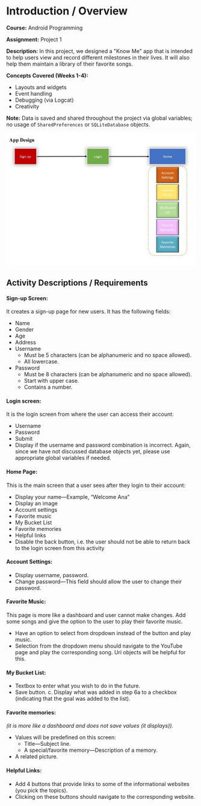 # Introduction / Overview
**Course:** Android Programming

**Assignment:** Project 1

**Description:** In this project, we designed a "Know Me" app that is intended to help users view and record different milestones in their lives. It will also help them maintain a library of their favorite songs.

**Concepts Covered (Weeks 1-4):**
+ Layouts and widgets
+ Event handling
+ Debugging (via Logcat)
+ Creativity

**Note:** Data is saved and shared throughout the project via global variables; no usage of `SharedPreferences` or `SQLiteDatabase` objects.

![app design](files/app_diagram.JPG)

## Activity Descriptions / Requirements
#### **Sign-up Screen:** 
It creates a sign-up page for new users. It has the following fields:
+ Name
+ Gender
+ Age
+ Address
+ Username
    + Must be 5 characters (can be alphanumeric and no space allowed).
    + All lowercase.
+ Password
    + Must be 8 characters (can be alphanumeric and no space allowed).
    + Start with upper case.
    + Contains a number.

#### **Login screen:**
It is the login screen from where the user can access their account:
+ Username
+ Password
+ Submit
+ Display if the username and password combination is incorrect. Again, since we
have not discussed database objects yet, please use appropriate global variables if
needed.

#### **Home Page:**
This is the main screen that a user sees after they login to their account:
+ Display your name—Example, “Welcome Ana”
+ Display an image
+ Account settings
+ Favorite music
+ My Bucket List
+ Favorite memories
+ Helpful links
+ Disable the back button, i.e. the user should not be able to return back to the login
screen from this activity

#### **Account Settings:**
+ Display username, password.
+ Change password—This field should allow the user to change their password.

#### **Favorite Music:** 
This page is more like a dashboard and user cannot make changes. Add
some songs and give the option to the user to play their favorite music.
+ Have an option to select from dropdown instead of the button and play music.
+ Selection from the dropdown menu should navigate to the YouTube page and
play the corresponding song. Uri objects will be helpful for this.

#### **My Bucket List:**
+ Textbox to enter what you wish to do in the future.
+ Save button.
c. Display what was added in step 6a to a checkbox (indicating that the goal was
added to the list).

#### **Favorite memories:** 
*(it is more like a dashboard and does not save values (it displays)).*
+ Values will be predefined on this screen:
    + Title—Subject line.
    + A special/favorite memory—Description of a memory.
+ A related picture.

#### **Helpful Links:**
+ Add 4 buttons that provide links to some of the informational websites (you pick
the topics).
+ Clicking on these buttons should navigate to the corresponding website.